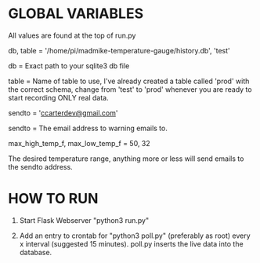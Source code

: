 GLOBAL VARIABLES
===================
All values are found at the top of run.py

db, table = '/home/pi/madmike-temperature-gauge/history.db', 'test'

db = Exact path to your sqlite3 db file


table = Name of table to use, I've already created a table called 'prod' with the correct schema, change from
'test' to 'prod' whenever you are ready to start recording ONLY real data.


sendto = 'ccarterdev@gmail.com'

sendto = The email address to warning emails to.


max\_high\_temp\_f, max\_low\_temp\_f = 50, 32

The desired temperature range, anything more or less will send emails to the sendto address.


HOW TO RUN
==============
1. Start Flask Webserver "python3 run.py"

2. Add an entry to crontab for "python3 poll.py" (preferably as root) every x interval (suggested 15 minutes). poll.py inserts the live data into the database.
